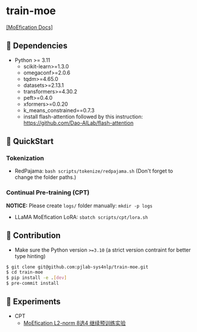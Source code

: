 # train-moe

[[MoEfication Docs]](docs/moefication/README.md)

## 🌴 Dependencies

- Python >= 3.11
    - scikit-learn>=1.3.0
    - omegaconf>=2.0.6
    - tqdm>=4.65.0
    - datasets>=2.13.1
    - transformers>=4.30.2
    - peft>=0.4.0
    - xformers>=0.0.20
    - k_means_constrained==0.7.3
    - install flash-attention followed by this instruction: https://github.com/Dao-AILab/flash-attention

## 🚀 QuickStart

### Tokenization

- RedPajama: `bash scripts/tokenize/redpajama.sh` (Don't forget to change the folder paths.)

### Continual Pre-training (CPT)

**NOTICE:** Please create `logs/` folder manually: `mkdir -p logs`

- LLaMA MoEfication LoRA: `sbatch scripts/cpt/lora.sh`

## 🤝 Contribution

- Make sure the Python version `>=3.10` (a strict version contraint for better type hinting)

```bash
$ git clone git@github.com:pjlab-sys4nlp/train-moe.git
$ cd train-moe
$ pip install -e .[dev]
$ pre-commit install
```

## 🔗 Experiments

- CPT
  - [MoEfication L2-norm 8选4 继续预训练实验](https://m04hsypyylv.feishu.cn/docx/R9Tid61U0oOuQ4xwrbGcyCyvnMf)

